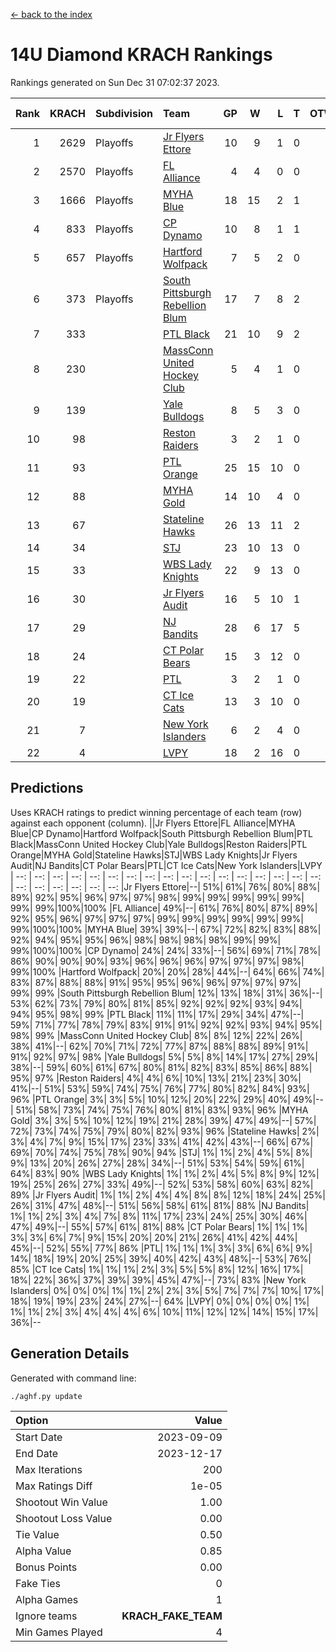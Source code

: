 [<- back to the index](readme.md)
# 14U Diamond KRACH Rankings
Rankings generated on Sun Dec 31 07:02:37 2023.

Rank|KRACH|Subdivision|Team|GP|W|L|T|OTW|OTL|SoS|Exp Wins|Win Diff
---:|---:|:---|:---|---:|---:|---:|---:|---:|---:|---:|---:|---:
1|2629|Playoffs|[Jr Flyers Ettore](https://gamesheetstats.com/seasons/3663/teams/140817/schedule)|10|9|1|0|0|1|357|9.8|-0.0
2|2570|Playoffs|[FL Alliance](https://gamesheetstats.com/seasons/3663/teams/156905/schedule)|4|4|0|0|0|0|85|4.8|-0.0
3|1666|Playoffs|[MYHA Blue](https://gamesheetstats.com/seasons/3663/teams/140816/schedule)|18|15|2|1|2|0|365|16.3|-0.0
4|833|Playoffs|[CP Dynamo](https://gamesheetstats.com/seasons/3663/teams/140823/schedule)|10|8|1|1|0|0|247|9.4|0.0
5|657|Playoffs|[Hartford Wolfpack](https://gamesheetstats.com/seasons/3663/teams/140814/schedule)|7|5|2|0|0|1|379|5.8|-0.0
6|373|Playoffs|[South Pittsburgh Rebellion Blum](https://gamesheetstats.com/seasons/3663/teams/140812/schedule)|17|7|8|2|0|0|954|8.9|0.0
7|333||[PTL Black](https://gamesheetstats.com/seasons/3663/teams/140815/schedule)|21|10|9|2|0|0|852|11.8|-0.0
8|230||[MassConn United Hockey Club](https://gamesheetstats.com/seasons/3663/teams/140810/schedule)|5|4|1|0|0|0|127|4.9|0.0
9|139||[Yale Bulldogs](https://gamesheetstats.com/seasons/3663/teams/156906/schedule)|8|5|3|0|1|0|117|5.9|0.0
10|98||[Reston Raiders](https://gamesheetstats.com/seasons/3663/teams/140829/schedule)|3|2|1|0|0|0|104|2.9|0.0
11|93||[PTL Orange](https://gamesheetstats.com/seasons/3663/teams/140821/schedule)|25|15|10|0|1|1|181|15.9|0.0
12|88||[MYHA Gold](https://gamesheetstats.com/seasons/3663/teams/140824/schedule)|14|10|4|0|0|1|43|10.9|0.0
13|67||[Stateline Hawks](https://gamesheetstats.com/seasons/3663/teams/140813/schedule)|26|13|11|2|1|1|247|14.9|0.0
14|34||[STJ](https://gamesheetstats.com/seasons/3663/teams/140822/schedule)|23|10|13|0|1|0|169|10.9|0.0
15|33||[WBS Lady Knights](https://gamesheetstats.com/seasons/3663/teams/140825/schedule)|22|9|13|0|0|0|291|9.9|0.0
16|30||[Jr Flyers Audit](https://gamesheetstats.com/seasons/3663/teams/140819/schedule)|16|5|10|1|0|0|148|6.4|0.0
17|29||[NJ Bandits](https://gamesheetstats.com/seasons/3663/teams/140811/schedule)|28|6|17|5|0|0|413|9.4|0.0
18|24||[CT Polar Bears](https://gamesheetstats.com/seasons/3663/teams/140818/schedule)|15|3|12|0|0|0|501|3.9|0.0
19|22||[PTL](https://gamesheetstats.com/seasons/3663/teams/140827/schedule)|3|2|1|0|0|0|12|2.9|0.0
20|19||[CT Ice Cats](https://gamesheetstats.com/seasons/3663/teams/140826/schedule)|13|3|10|0|0|1|209|3.9|0.0
21|7||[New York Islanders](https://gamesheetstats.com/seasons/3663/teams/140832/schedule)|6|2|4|0|0|0|25|2.9|0.0
22|4||[LVPY](https://gamesheetstats.com/seasons/3663/teams/140820/schedule)|18|2|16|0|0|0|43|2.9|0.0

## Predictions
Uses KRACH ratings to predict winning percentage of each team (row) against each opponent (column).
||Jr Flyers Ettore|FL Alliance|MYHA Blue|CP Dynamo|Hartford Wolfpack|South Pittsburgh Rebellion Blum|PTL Black|MassConn United Hockey Club|Yale Bulldogs|Reston Raiders|PTL Orange|MYHA Gold|Stateline Hawks|STJ|WBS Lady Knights|Jr Flyers Audit|NJ Bandits|CT Polar Bears|PTL|CT Ice Cats|New York Islanders|LVPY
| --: | --: | --: | --: | --: | --: | --: | --: | --: | --: | --: | --: | --: | --: | --: | --: | --: | --: | --: | --: | --: | --: | --: 
|Jr Flyers Ettore|--| 51%| 61%| 76%| 80%| 88%| 89%| 92%| 95%| 96%| 97%| 97%| 98%| 99%| 99%| 99%| 99%| 99%| 99%| 99%|100%|100%
|FL Alliance| 49%|--| 61%| 76%| 80%| 87%| 89%| 92%| 95%| 96%| 97%| 97%| 97%| 99%| 99%| 99%| 99%| 99%| 99%| 99%|100%|100%
|MYHA Blue| 39%| 39%|--| 67%| 72%| 82%| 83%| 88%| 92%| 94%| 95%| 95%| 96%| 98%| 98%| 98%| 98%| 99%| 99%| 99%|100%|100%
|CP Dynamo| 24%| 24%| 33%|--| 56%| 69%| 71%| 78%| 86%| 90%| 90%| 90%| 93%| 96%| 96%| 96%| 97%| 97%| 97%| 98%| 99%|100%
|Hartford Wolfpack| 20%| 20%| 28%| 44%|--| 64%| 66%| 74%| 83%| 87%| 88%| 88%| 91%| 95%| 95%| 96%| 96%| 97%| 97%| 97%| 99%| 99%
|South Pittsburgh Rebellion Blum| 12%| 13%| 18%| 31%| 36%|--| 53%| 62%| 73%| 79%| 80%| 81%| 85%| 92%| 92%| 92%| 93%| 94%| 94%| 95%| 98%| 99%
|PTL Black| 11%| 11%| 17%| 29%| 34%| 47%|--| 59%| 71%| 77%| 78%| 79%| 83%| 91%| 91%| 92%| 92%| 93%| 94%| 95%| 98%| 99%
|MassConn United Hockey Club|  8%|  8%| 12%| 22%| 26%| 38%| 41%|--| 62%| 70%| 71%| 72%| 77%| 87%| 88%| 88%| 89%| 91%| 91%| 92%| 97%| 98%
|Yale Bulldogs|  5%|  5%|  8%| 14%| 17%| 27%| 29%| 38%|--| 59%| 60%| 61%| 67%| 80%| 81%| 82%| 83%| 85%| 86%| 88%| 95%| 97%
|Reston Raiders|  4%|  4%|  6%| 10%| 13%| 21%| 23%| 30%| 41%|--| 51%| 53%| 59%| 74%| 75%| 76%| 77%| 80%| 82%| 84%| 93%| 96%
|PTL Orange|  3%|  3%|  5%| 10%| 12%| 20%| 22%| 29%| 40%| 49%|--| 51%| 58%| 73%| 74%| 75%| 76%| 80%| 81%| 83%| 93%| 96%
|MYHA Gold|  3%|  3%|  5%| 10%| 12%| 19%| 21%| 28%| 39%| 47%| 49%|--| 57%| 72%| 73%| 74%| 75%| 79%| 80%| 82%| 93%| 96%
|Stateline Hawks|  2%|  3%|  4%|  7%|  9%| 15%| 17%| 23%| 33%| 41%| 42%| 43%|--| 66%| 67%| 69%| 70%| 74%| 75%| 78%| 90%| 94%
|STJ|  1%|  1%|  2%|  4%|  5%|  8%|  9%| 13%| 20%| 26%| 27%| 28%| 34%|--| 51%| 53%| 54%| 59%| 61%| 64%| 83%| 90%
|WBS Lady Knights|  1%|  1%|  2%|  4%|  5%|  8%|  9%| 12%| 19%| 25%| 26%| 27%| 33%| 49%|--| 52%| 53%| 58%| 60%| 63%| 82%| 89%
|Jr Flyers Audit|  1%|  1%|  2%|  4%|  4%|  8%|  8%| 12%| 18%| 24%| 25%| 26%| 31%| 47%| 48%|--| 51%| 56%| 58%| 61%| 81%| 88%
|NJ Bandits|  1%|  1%|  2%|  3%|  4%|  7%|  8%| 11%| 17%| 23%| 24%| 25%| 30%| 46%| 47%| 49%|--| 55%| 57%| 61%| 81%| 88%
|CT Polar Bears|  1%|  1%|  1%|  3%|  3%|  6%|  7%|  9%| 15%| 20%| 20%| 21%| 26%| 41%| 42%| 44%| 45%|--| 52%| 55%| 77%| 86%
|PTL|  1%|  1%|  1%|  3%|  3%|  6%|  6%|  9%| 14%| 18%| 19%| 20%| 25%| 39%| 40%| 42%| 43%| 48%|--| 53%| 76%| 85%
|CT Ice Cats|  1%|  1%|  1%|  2%|  3%|  5%|  5%|  8%| 12%| 16%| 17%| 18%| 22%| 36%| 37%| 39%| 39%| 45%| 47%|--| 73%| 83%
|New York Islanders|  0%|  0%|  0%|  1%|  1%|  2%|  2%|  3%|  5%|  7%|  7%|  7%| 10%| 17%| 18%| 19%| 19%| 23%| 24%| 27%|--| 64%
|LVPY|  0%|  0%|  0%|  0%|  1%|  1%|  1%|  2%|  3%|  4%|  4%|  4%|  6%| 10%| 11%| 12%| 12%| 14%| 15%| 17%| 36%|--

## Generation Details

Generated with command line:
```
./aghf.py update
```

| Option | Value |
| :----- | ----: |
| Start Date | 2023-09-09 |
| End Date | 2023-12-17 |
| Max Iterations | 200 |
| Max Ratings Diff | 1e-05 |
| Shootout Win Value | 1.00 |
| Shootout Loss Value | 0.00 |
| Tie Value | 0.50 |
| Alpha Value | 0.85 |
| Bonus Points | 0.00 |
| Fake Ties | 0 |
| Alpha Games | 1 |
| Ignore teams | __KRACH_FAKE_TEAM__ |
| Min Games Played | 4 |

